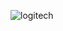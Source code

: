 ![logitech](https://github.com/jtayped/logitech-mouse/assets/87146558/bdbf8340-7124-47b0-99ff-d3bd0b902d24)
